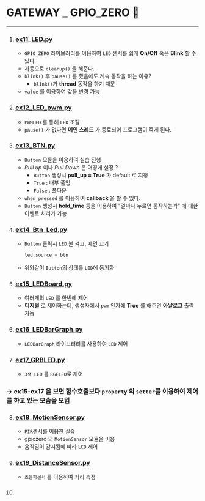 # GATEWAY _ GPIO_ZERO 📰
---
1. ### [ex11_LED.py](./ex11_LED.py)
    - `GPIO_ZERO` 라이브러리를 이용하여 `LED` 센서를 쉽게 **On/Off** 혹은 **Blink** 할 수 있다.
    - 자동으로 `cleanup()` 을 해준다.
    - `blink()` 후 `pause()` 를 했음에도 계속 동작을 하는 이유?
        - `blink()`가 **thread** 동작을 하기 때문
    - `value` 를 이용하여 값을 변경 가능
2. ### [ex12_LED_pwm.py](./ex12_LED_pwm.py)
    - `PWMLED` 를 통해 `LED` 조절
    - `pause()` 가 없다면 **메인 스레드** 가 종료되어 프로그램이 죽게 된다.
3. ### [ex13_BTN.py](./ex13_BTN.py)
    - `Button` 모듈을 이용하여 실습 진행
    - _Pull up_ 이나 _Pull Down_ 은 어떻게 설정 ? 
        - `Button` 생성시 **pull_up = True** 가 default 로 지정
        - `True` : 내부 풀업
        - `False` : 풀다운
    - `when_pressed` 를 이용하여 **callback** 을 할 수 있다.
    - `Button` 생성시 **hold_time** 등을 이용하여 "얼마나 누르면 동작하는가" 에 대한 이벤트 처리가 가능
4. ### [ex14_Btn_Led.py](./ex14_Btn_Led.py)
    - `Button` 클릭시 `LED` 불 켜고, 떼면 끄기
    
        ```python
        led.source = btn
        ```
    - 위와같이 `Button`의 상태를 `LED`에 동기화
5. ### [ex15_LEDBoard.py](./ex15_LEDBoard.py)
    - 여러개의 `LED` 를 한번에 제어
    - **디지털** 로 제어하는데, 생성자에서 `pwm` 인자에 **True** 를 해주면 **아날로그** 출력 가능
6. ### [ex16_LEDBarGraph.py](./ex16_LEDBarGraph.py)
    - `LEDBarGraph` 라이브러리를 사용하여 `LED` 제어
7. ### [ex17_GRBLED.py](./ex17_GRBLED.py)
    - `3색 LED` 를 `RGELED`로 제어
### → **ex15-ex17** 을 보면 함수호출보다 `property` 의 `setter`를 이용하여 제어를 하고 있는 모습을 보임
8. ### [ex18_MotionSensor.py](./ex18_MotionSensor.py)
    - `PIR`센서를 이용한 실습
    - gpiozero 의 `MotionSensor` 모듈을 이용
    - 움직임이 감지됨에 따라 `LED` 제어
9. ### [ex19_DistanceSensor.py](./ex19_DistanceSensor.py)
    - `초음파센서` 를 이용하여 거리 측정
10. ### []()